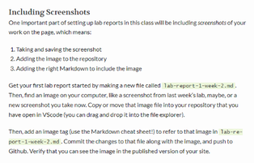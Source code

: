 ![screenshot](https://raw.githubusercontent.com/Stocktocon/cse15l-lab-reports/main/screenshot.png)

